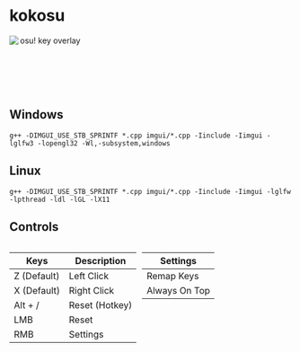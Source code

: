 # kokosu

<img align="left" src="https://user-images.githubusercontent.com/38132413/155426092-839e7818-80dc-4cad-8b76-aba1191c564c.png">

osu! key overlay  

<br><br><br><br>

## Windows

    g++ -DIMGUI_USE_STB_SPRINTF *.cpp imgui/*.cpp -Iinclude -Iimgui -lglfw3 -lopengl32 -Wl,-subsystem,windows

## Linux

    g++ -DIMGUI_USE_STB_SPRINTF *.cpp imgui/*.cpp -Iinclude -Iimgui -lglfw -lpthread -ldl -lGL -lX11

## Controls

<div style="display:flex">
<div>

|  Keys       | Description    |
|-------------|----------------|
| Z (Default) | Left Click     |
| X (Default) | Right Click    |
| Alt + /     | Reset (Hotkey) |
| LMB         | Reset          |
| RMB         | Settings       |

</div>
<div style="margin-left: 10px">

|   Settings    |
|---------------|
| Remap Keys    |
| Always On Top |

</div>
</div>
